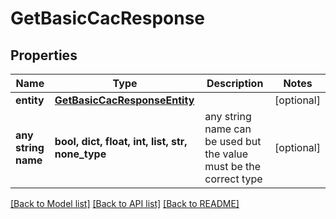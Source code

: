 # GetBasicCacResponse


## Properties
Name | Type | Description | Notes
------------ | ------------- | ------------- | -------------
**entity** | [**GetBasicCacResponseEntity**](GetBasicCacResponseEntity.md) |  | [optional] 
**any string name** | **bool, dict, float, int, list, str, none_type** | any string name can be used but the value must be the correct type | [optional]

[[Back to Model list]](../README.md#documentation-for-models) [[Back to API list]](../README.md#documentation-for-api-endpoints) [[Back to README]](../README.md)


